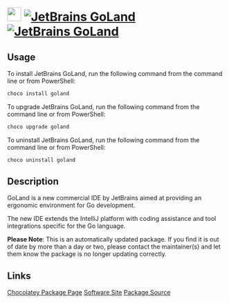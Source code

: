 ﻿# <img src="https://cdn.jsdelivr.net/gh/mkevenaar/chocolatey-packages@00f9c74ebe44c475727c6e7f63dc593e9ab1b746/icons/goland.png" width="32" height="32"/> [![JetBrains GoLand](https://img.shields.io/chocolatey/v/goland.svg?label=JetBrains+GoLand)](https://chocolatey.org/packages/goland) [![JetBrains GoLand](https://img.shields.io/chocolatey/dt/goland.svg)](https://chocolatey.org/packages/goland)

## Usage
To install JetBrains GoLand, run the following command from the command line or from PowerShell:
```powershell
choco install goland
```

To upgrade JetBrains GoLand, run the following command from the command line or from PowerShell:
```powershell
choco upgrade goland
```

To uninstall JetBrains GoLand, run the following command from the command line or from PowerShell:
```powershell
choco uninstall goland
```

## Description
GoLand is a new commercial IDE by JetBrains aimed at providing an ergonomic environment for Go development.

The new IDE extends the IntelliJ platform with coding assistance and tool integrations specific for the Go language.

**Please Note**: This is an automatically updated package. If you find it is
out of date by more than a day or two, please contact the maintainer(s) and
let them know the package is no longer updating correctly.


## Links
[Chocolatey Package Page](https://chocolatey.org/packages/goland)
[Software Site](https://www.jetbrains.com/go/)
[Package Source](https://github.com/mkevenaar/chocolatey-packages/tree/master/automatic/goland)

